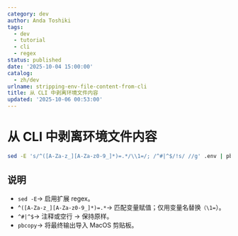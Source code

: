 ```yaml
---
category: dev
author: Anda Toshiki
tags:
  - dev
  - tutorial
  - cli
  - regex
status: published
date: '2025-10-04 15:00:00'
catalog:
  - zh/dev
urlname: stripping-env-file-content-from-cli
title: 从 CLI 中剥离环境文件内容
updated: '2025-10-06 00:53:00'
---
```


# 从 CLI 中剥离环境文件内容

```bash
sed -E 's/^([A-Za-z_][A-Za-z0-9_]*)=.*/\\1=/; /^#|^$/!s/ //g' .env | pbcopy
```

## 说明

- `sed -E`→ 启用扩展 regex。
- ^`([A-Za-z_][A-Za-z0-9_]*)=.*`→ 匹配变量赋值；仅用变量名替换`（\1=`）。
- `^#|^$`→ 注释或空行 → 保持原样。
- `pbcopy`→ 将最终输出导入 MacOS 剪贴板。
